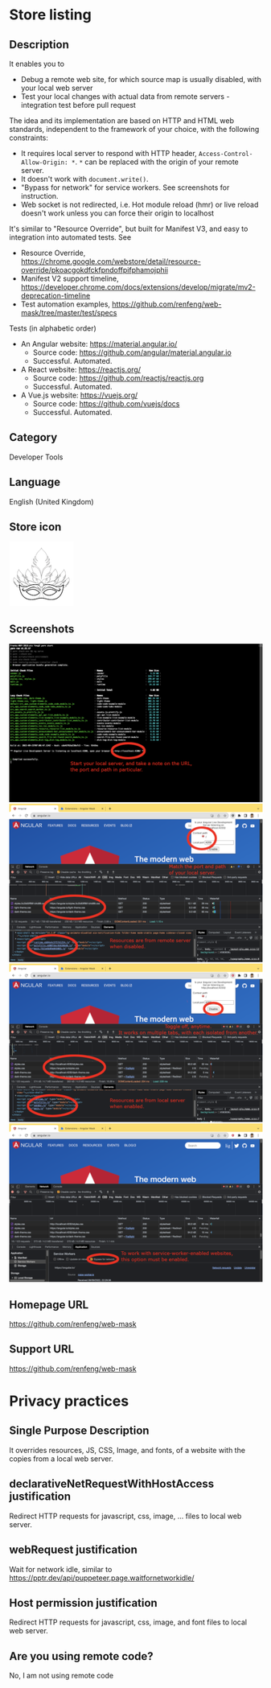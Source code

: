 # Store listing

## Description

It enables you to

- Debug a remote web site, for which source map is usually disabled, with your local web server
- Test your local changes with actual data from remote servers - integration test before pull request

The idea and its implementation are based on HTTP and HTML web standards, independent to the framework of your choice, with the following constraints:

- It requires local server to respond with HTTP header, `Access-Control-Allow-Origin: *`. `*` can be replaced with the origin of your remote server.
- It doesn't work with `document.write()`.
- "Bypass for network" for service workers. See screenshots for instruction.
- Web socket is not redirected, i.e. Hot module reload (hmr) or live reload doesn't work unless you can force their origin to localhost

It's similar to "Resource Override", but built for Manifest V3, and easy to integration into automated tests. See

- Resource Override, https://chrome.google.com/webstore/detail/resource-override/pkoacgokdfckfpndoffpifphamojphii
- Manifest V2 support timeline, https://developer.chrome.com/docs/extensions/develop/migrate/mv2-deprecation-timeline
- Test automation examples, https://github.com/renfeng/web-mask/tree/master/test/specs

Tests (in alphabetic order)

- An Angular website: https://material.angular.io/
  - Source code: https://github.com/angular/material.angular.io
  - Successful. Automated.
- A React website: https://reactjs.org/
  - Source code: https://github.com/reactjs/reactjs.org
  - Successful. Automated.
- A Vue.js website: https://vuejs.org/
  - Source code: https://github.com/vuejs/docs
  - Successful. Automated.

## Category

Developer Tools

## Language

English (United Kingdom)

## Store icon

![Angular logo 128x128](../chrome-extension/icon128.png)

## Screenshots

![Angular live development server 1280x800](1-angular-live-development-server.png)
![An Angular website 1280x800](2-disabled.png)
![Resources overridden 1280x800](3-enabled.png)
![Working with service worker enabled websites 1280x800](4-redirect-bypassing-service-worker.png)

## Homepage URL

https://github.com/renfeng/web-mask

## Support URL

https://github.com/renfeng/web-mask

# Privacy practices

## Single Purpose Description

It overrides resources, JS, CSS, Image, and fonts, of a website with the copies from a local web server.

## declarativeNetRequestWithHostAccess justification

Redirect HTTP requests for javascript, css, image, ... files to local web server.

## webRequest justification

Wait for network idle, similar to https://pptr.dev/api/puppeteer.page.waitfornetworkidle/

## Host permission justification

Redirect HTTP requests for javascript, css, image, and font files to local web server.

## Are you using remote code?

No, I am not using remote code
